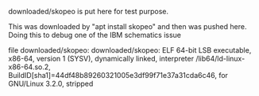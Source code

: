 downloaded/skopeo is put here for test purpose.

This was downloaded by "apt install skopeo" and then was pushed here. Doing this to debug one of the IBM schematics issue

file downloaded/skopeo: 
downloaded/skopeo: ELF 64-bit LSB executable, x86-64, version 1 (SYSV), dynamically linked, interpreter /lib64/ld-linux-x86-64.so.2, BuildID[sha1]=44df48b89260321005e3df99f71e37a31cda6c46, for GNU/Linux 3.2.0, stripped
